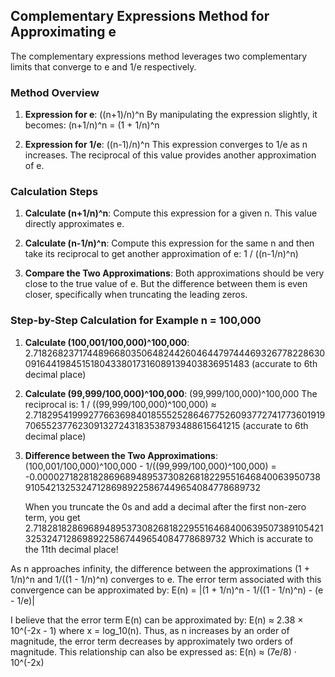 ## Complementary Expressions Method for Approximating e

The complementary expressions method leverages two complementary limits that converge to e and 1/e respectively.

### Method Overview

1. **Expression for e**:
   ((n+1)/n)^n 
   By manipulating the expression slightly, it becomes:
   (n+1/n)^n = (1 + 1/n)^n

2. **Expression for 1/e**:
   ((n-1)/n)^n 
   This expression converges to 1/e as n increases. The reciprocal of this value provides another approximation of e.

### Calculation Steps

1. **Calculate (n+1/n)^n**: Compute this expression for a given n. This value directly approximates e.

2. **Calculate (n-1/n)^n**: Compute this expression for the same n and then take its reciprocal to get another approximation of e:
   1 / ((n-1/n)^n)

3. **Compare the Two Approximations**: Both approximations should be very close to the true value of e. But the difference between them is even closer, specifically when truncating the leading zeros.

### Step-by-Step Calculation for Example n = 100,000

1. **Calculate (100,001/100,000)^100,000**:
   2.718268237174489668035064824426046447974446932677822863009164419845151804338017316089139403836951483
   (accurate to 6th decimal place)

2. **Calculate (99,999/100,000)^100,000**:
   (99,999/100,000)^100,000
   The reciprocal is:
   1 / ((99,999/100,000)^100,000) ≈ 2.718295419992776636984018555252864677526093772741773601919706552377623091327243183538793488615641215
   (accurate to 6th decimal place)

3. **Difference between the Two Approximations**:
   (100,001/100,000)^100,000 - 1/((99,999/100,000)^100,000) = -0.000027182818286968948953730826818229551646840063950738910542132532471286989225867449654084778689732

   When you truncate the 0s and add a decimal after the first non-zero term, you get
   2.7182818286968948953730826818229551646840063950738910542132532471286989225867449654084778689732
   Which is accurate to the 11th decimal place!

As n approaches infinity, the difference between the approximations (1 + 1/n)^n and 1/((1 - 1/n)^n) converges to e. The error term associated with this convergence can be approximated by:
E(n) = |(1 + 1/n)^n - 1/((1 - 1/n)^n) - (e - 1/e)|

I believe that the error term E(n) can be approximated by:
E(n) ≈ 2.38 × 10^(-2x - 1)
where x = log_10(n). Thus, as n increases by an order of magnitude, the error term decreases by approximately two orders of magnitude. This relationship can also be expressed as:
E(n) ≈ (7e/8) · 10^(-2x)
